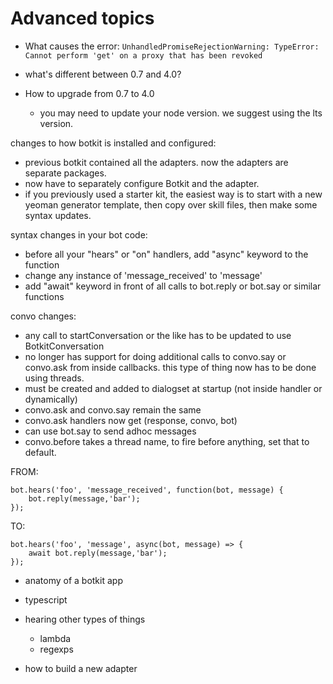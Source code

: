 # Advanced topics

* What causes the error: `UnhandledPromiseRejectionWarning: TypeError: Cannot perform 'get' on a proxy that has been revoked`

* what's different between 0.7 and 4.0?

* How to upgrade from 0.7 to 4.0

    * you may need to update your node version. we suggest using the lts version.

changes to how botkit is installed and configured:

* previous botkit contained all the adapters. now the adapters are separate packages.
* now have to separately configure Botkit and the adapter.
* if you previously used a starter kit,  the easiest way is to start with a new yeoman generator template, then copy over skill files, then make some syntax updates.

syntax changes in your bot code:
* before all your "hears" or "on" handlers, add "async" keyword to the function
* change any instance of 'message_received' to 'message'
* add "await" keyword in front of all calls to bot.reply or bot.say or similar functions

convo changes:
* any call to startConversation or the like has to be updated to use BotkitConversation
* no longer has support for doing additional calls to convo.say or convo.ask from inside callbacks. this type of thing now has to be done using threads.
* must be created and added to dialogset at startup (not inside handler or dynamically)
* convo.ask and convo.say remain the same
* convo.ask handlers now get (response, convo, bot)
* can use bot.say to send adhoc messages
* convo.before takes a thread name, to fire before anything, set that to default.



FROM:
```
bot.hears('foo', 'message_received', function(bot, message) { 
    bot.reply(message,'bar');
});
```

TO:
```
bot.hears('foo', 'message', async(bot, message) => { 
    await bot.reply(message,'bar');
});
```


* anatomy of a botkit app

* typescript

* hearing other types of things
    * lambda
    * regexps

* how to build a new adapter